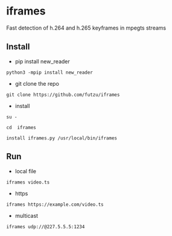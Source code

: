 # iframes
Fast detection of  h.264 and h.265  keyframes in mpegts streams 

## Install
* pip install new_reader
```smalltalk
python3 -mpip install new_reader
```
* git clone the repo

```smalltalk
git clone https://github.com/futzu/iframes
```
* install
```smalltalk
su -

cd  iframes

install iframes.py /usr/local/bin/iframes
```
## Run 
* local file
```
iframes video.ts
```
* https
```
iframes https://example.com/video.ts
```
* multicast
```
iframes udp://@227.5.5.5:1234
```
